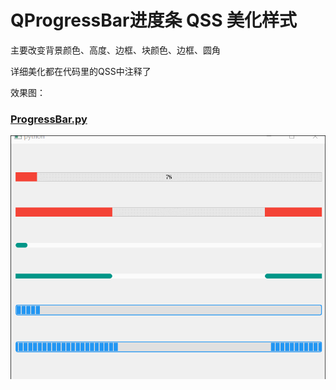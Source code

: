 # QProgressBar进度条 QSS 美化样式

主要改变背景颜色、高度、边框、块颜色、边框、圆角

详细美化都在代码里的QSS中注释了

效果图：

### [ProgressBar.py](ProgressBar.py)
![ProgressBar](ScreenShot/ProgressBar.gif)
